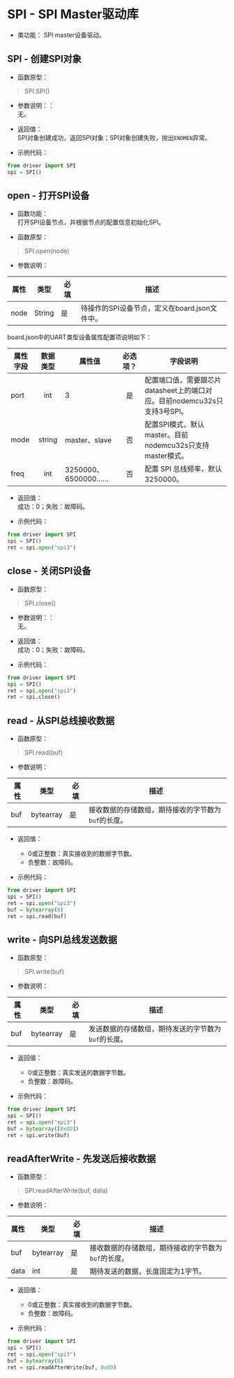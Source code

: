 # SPI - SPI Master驱动库

* 类功能：
SPI master设备驱动。

## SPI - 创建SPI对象

* 函数原型：
> SPI.SPI()

* 参数说明：：  
无。

* 返回值：  
SPI对象创建成功，返回SPI对象；SPI对象创建失败，抛出`ENOMEN`异常。

* 示例代码：

```python
from driver import SPI
spi = SPI()
```

## open - 打开SPI设备

* 函数功能：  
打开SPI设备节点，并根据节点的配置信息初始化SPI。

* 函数原型：
> SPI.open(node)

* 参数说明：

| 属性 | 类型 | 必填 | 描述 |
| --- | --- | --- | --- |
| node | String | 是 | 待操作的SPI设备节点，定义在board.json文件中。 |

board.json中的UART类型设备属性配置项说明如下：

|属性字段|数据类型|属性值|必选项？|字段说明|
|-----|:---:|----|:---:|----|
|port|int|3|是|配置端口值，需要跟芯片datasheet上的端口对应。目前nodemcu32s只支持3号SPI。|
|mode|string|master、slave|否|配置SPI模式，默认master。目前nodemcu32s只支持master模式。|
|freq|int|3250000、6500000……|否|配置 SPI 总线频率，默认3250000。|

* 返回值：  
成功：0；失败：故障码。

* 示例代码：

```python
from driver import SPI
spi = SPI()
ret = spi.open("spi3")
```

## close - 关闭SPI设备

* 函数原型：
> SPI.close()

* 参数说明：：  
无。

* 返回值：  
成功：0；失败：故障码。

* 示例代码：

```python
from driver import SPI
spi = SPI()
ret = spi.open("spi3")
ret = spi.close()
```

## read - 从SPI总线接收数据

* 函数原型：  
> SPI.read(buf)

* 参数说明：

| 属性 | 类型 | 必填 | 描述 |
| --- | --- | --- | --- |
| buf | bytearray | 是 | 接收数据的存储数组，期待接收的字节数为`buf`的长度。 |

* 返回值：  
   - 0或正整数：真实接收到的数据字节数。
   - 负整数：故障码。

* 示例代码：

```python
from driver import SPI
spi = SPI()
ret = spi.open("spi3")
buf = bytearray(8)
ret = spi.read(buf)
```

## write - 向SPI总线发送数据

* 函数原型：
> SPI.write(buf)

* 参数说明：

| 属性 | 类型 | 必填 | 描述 |
| --- | --- | --- | --- |
| buf | bytearray | 是 | 发送数据的存储数组，期待发送的字节数为`buf`的长度。 |

* 返回值：  
   - 0或正整数：真实发送的数据字节数。
   - 负整数：故障码。

* 示例代码：

```python
from driver import SPI
spi = SPI()
ret = spi.open("spi3")
buf = bytearray([0x0D])
ret = spi.write(buf)
```

## readAfterWrite - 先发送后接收数据

* 函数原型：
> SPI.readAfterWrite(buf, data)

* 参数说明：

| 属性 | 类型 | 必填 | 描述 |
| --- | --- | --- | ---
| buf | bytearray | 是 | 接收数据的存储数组，期待接收的字节数为`buf`的长度。 |
| data | int | 是 | 期待发送的数据，长度固定为1字节。 |

* 返回值：  
   - 0或正整数：真实接收到的数据字节数。
   - 负整数：故障码。

* 示例代码：

```python
from driver import SPI
spi = SPI()
ret = spi.open("spi3")
buf = bytearray(8)
ret = spi.readAfterWrite(buf, 0x0D)
```

